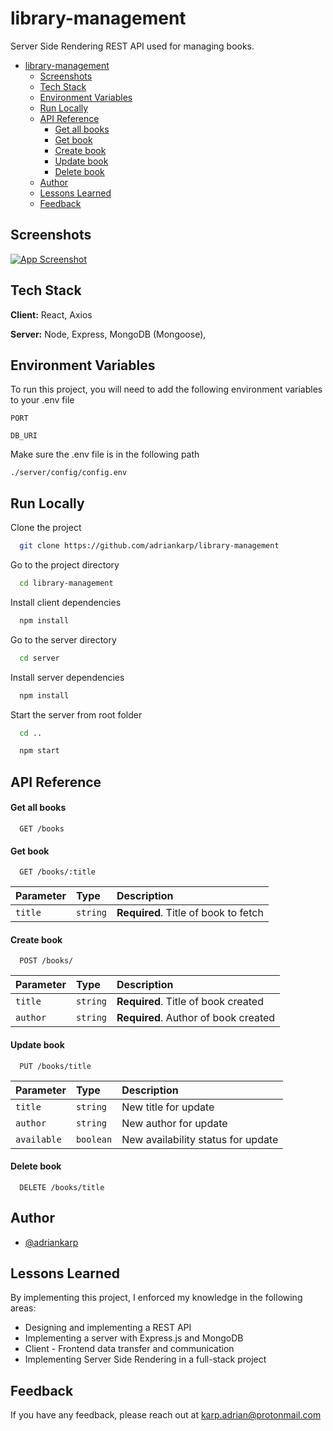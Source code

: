 # library-management

Server Side Rendering REST API used for managing books.

- [library-management](#library-management)
  * [Screenshots](#screenshots)
  * [Tech Stack](#tech-stack)
  * [Environment Variables](#environment-variables)
  * [Run Locally](#run-locally)
  * [API Reference](#api-reference)
      - [Get all books](#get-all-books)
      - [Get book](#get-book)
      - [Create book](#create-book)
      - [Update book](#update-book)
      - [Delete book](#delete-book)
  * [Author](#author)
  * [Lessons Learned](#lessons-learned)
  * [Feedback](#feedback)

## Screenshots

[![App Screenshot](https://i.postimg.cc/0QVPhPmb/image.png)](https://postimg.cc/9Rw673Lh)

## Tech Stack

**Client:** React, Axios

**Server:** Node, Express, MongoDB (Mongoose),

## Environment Variables

To run this project, you will need to add the following environment variables to your .env file

`PORT`

`DB_URI`

Make sure the .env file is in the following path

```
./server/config/config.env
```

## Run Locally

Clone the project

```bash
  git clone https://github.com/adriankarp/library-management
```

Go to the project directory

```bash
  cd library-management
```

Install client dependencies

```bash
  npm install
```

Go to the server directory

```bash
  cd server
```

Install server dependencies

```bash
  npm install
```

Start the server from root folder

```bash
  cd ..

  npm start
```

## API Reference

#### Get all books

```http
  GET /books
```

#### Get book

```http
  GET /books/:title
```

| Parameter | Type     | Description                          |
| :-------- | :------- | :----------------------------------- |
| `title`   | `string` | **Required**. Title of book to fetch |

#### Create book

```http
  POST /books/
```

| Parameter | Type     | Description                          |
| :-------- | :------- | :----------------------------------- |
| `title`   | `string` | **Required**. Title of book created  |
| `author`  | `string` | **Required**. Author of book created |

#### Update book

```http
  PUT /books/title
```

| Parameter   | Type      | Description                        |
| :---------- | :-------- | :--------------------------------- |
| `title`     | `string`  | New title for update               |
| `author`    | `string`  | New author for update              |
| `available` | `boolean` | New availability status for update |

#### Delete book

```http
  DELETE /books/title
```

## Author

- [@adriankarp](https://github.com/adriankarp)

## Lessons Learned

By implementing this project, I enforced my knowledge in the following areas:

- Designing and implementing a REST API
- Implementing a server with Express.js and MongoDB
- Client - Frontend data transfer and communication
- Implementing Server Side Rendering in a full-stack project

## Feedback

If you have any feedback, please reach out at karp.adrian@protonmail.com
